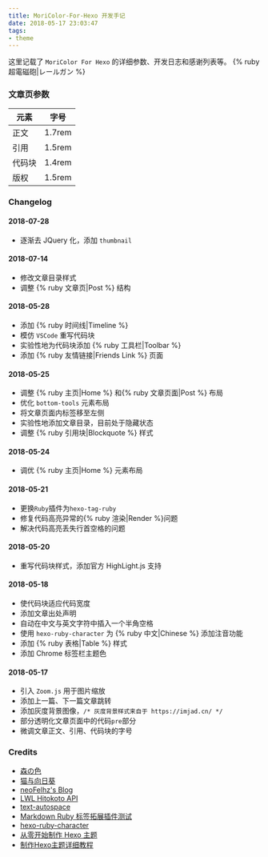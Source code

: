 ```yaml
---
title: MoriColor-For-Hexo 开发手记
date: 2018-05-17 23:03:47
tags:
- theme
---
```

这里记载了 `MoriColor For Hexo` 的详细参数、开发日志和感谢列表等。
{% ruby 超電磁砲|レールガン %}

<!-- more -->

### 文章页参数
| 元素 | 字号 |
| --- | --- |
| 正文 | 1.7rem |
| 引用 | 1.5rem |
| 代码块 | 1.4rem |
| 版权 | 1.5rem |

### Changelog

#### 2018-07-28
+ 逐渐去 JQuery 化，添加 `thumbnail`
#### 2018-07-14
+ 修改文章目录样式
+ 调整 {% ruby 文章页|Post %} 结构
#### 2018-05-28
+ 添加 {% ruby 时间线|Timeline %}
+ 模仿 `VSCode` 重写代码块
+ 实验性地为代码块添加 {% ruby 工具栏|Toolbar %}
+ 添加 {% ruby 友情链接|Friends Link %} 页面

#### 2018-05-25
+ 调整 {% ruby 主页|Home %} 和{% ruby 文章页面|Post %} 布局
+ 优化 `bottom-tools` 元素布局
+ 将文章页面内标签移至左侧
+ 实验性地添加文章目录，目前处于隐藏状态
+ 调整 {% ruby 引用块|Blockquote %} 样式

#### 2018-05-24
+ 调优 {% ruby 主页|Home %} 元素布局

#### 2018-05-21
+ 更换`Ruby`插件为`hexo-tag-ruby`
+ 修复代码高亮异常的{% ruby 渲染|Render %}问题
+ 解决代码高亮丢失行首空格的问题

#### 2018-05-20
+ 重写代码块样式，添加官方 HighLight.js 支持

#### 2018-05-18
+ 使代码块适应代码宽度
+ 添加文章出处声明
+ 自动在中文与英文字符中插入一个半角空格
+ 使用 `hexo-ruby-character` 为 {% ruby 中文|Chinese %} 添加注音功能
+ 添加 {% ruby 表格|Table %} 样式
+ 添加 Chrome 标签栏主题色

#### 2018-05-17
+ 引入 `Zoom.js` 用于图片缩放
+ 添加上一篇、下一篇文章跳转
+ 添加灰度背景图像，`/* 灰度背景样式来自于 https://imjad.cn/ */`
+ 部分透明化文章页面中的代码`pre`部分
+ 微调文章正文、引用、代码块的字号

### Credits

+ [森の色](https://yumoe.com/)
+ [猫与向日葵](https://imjad.cn/)
+ [neoFelhz's Blog](https://blog.nfz.moe/)
+ [LWL Hitokoto API](https://blog.lwl12.com/read/hitokoto-api.html)
+ [text-autospace](http://mastermay.github.io/text-autospace.js/)
+ [Markdown Ruby 标签拓展插件测试](https://imjad.cn/archives/code/markdown-ruby-tag-extension-plugin-test/)
+ [hexo-ruby-character](https://github.com/JamesPan/hexo-ruby-character/)
+ [从零开始制作 Hexo 主题](http://www.ahonn.me/2016/12/15/create-a-hexo-theme-from-scratch/)
+ [制作Hexo主题详细教程](http://blog.geekaholic.cn/2017/03/06/%E5%88%B6%E4%BD%9CHexo%E4%B8%BB%E9%A2%98%E8%AF%A6%E7%BB%86%E6%95%99%E7%A8%8B%EF%BC%882%EF%BC%89/)
